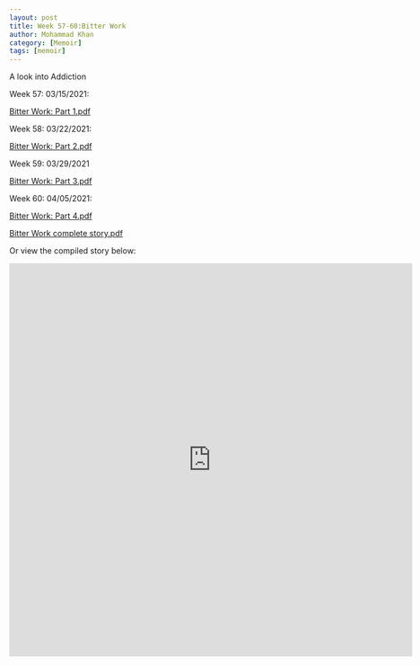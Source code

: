 ```yaml
---
layout: post
title: Week 57-60:Bitter Work
author: Mohammad Khan
category: [Memoir]
tags: [memoir]
---
```

A look into Addiction

<p>Week 57: 03/15/2021:</p>
<p><a href="https://drive.google.com/file/d/1PZFtSaULZkI6V5yYf5XHw93_PZoGeZBp/view?usp=sharing">
Bitter Work: Part 1.pdf</a></p>

<p>Week 58: 03/22/2021:</p>
<p><a href="https://drive.google.com/file/d/17_IGQQwvjoKR7TOO1nXruymmmLhyxdGd/view?usp=sharing">
Bitter Work: Part 2.pdf</a></p>

<p>Week 59: 03/29/2021</p>
<p><a href="https://drive.google.com/file/d/1ICWzd2wNCO9Dc-qaaD7WdgoJAFEQ5JaX/view?usp=sharing">
Bitter Work: Part 3.pdf</a></p>

<p>Week 60: 04/05/2021:</p>
<p><a href="https://drive.google.com/file/d/1gpOyi8hU573014Abo-5FXicRzT5V8sKj/view?usp=sharing">
Bitter Work: Part 4.pdf</a></p>

<p><a href="https://drive.google.com/file/d/1BVOCaNDJIsEXDHwhSXVKZ2DZ0lyUd9hF/view?usp=sharing">
Bitter Work complete story.pdf</a></p>

Or view the compiled story below: 
<!-- <embed src="https://drive.google.com/file/d/1INkRoI_oPlyxbBqTNUnG0mh4QYkuY025/view?usp=sharing#toolbar=0" width="800px" height="2100px" /> -->
<iframe
src="https://drive.google.com/file/d/1INkRoI_oPlyxbBqTNUnG0mh4QYkuY025/view?usp=sharing&embedded=true"
style="width:718px; height:700px;" frameborder="0"></iframe>
